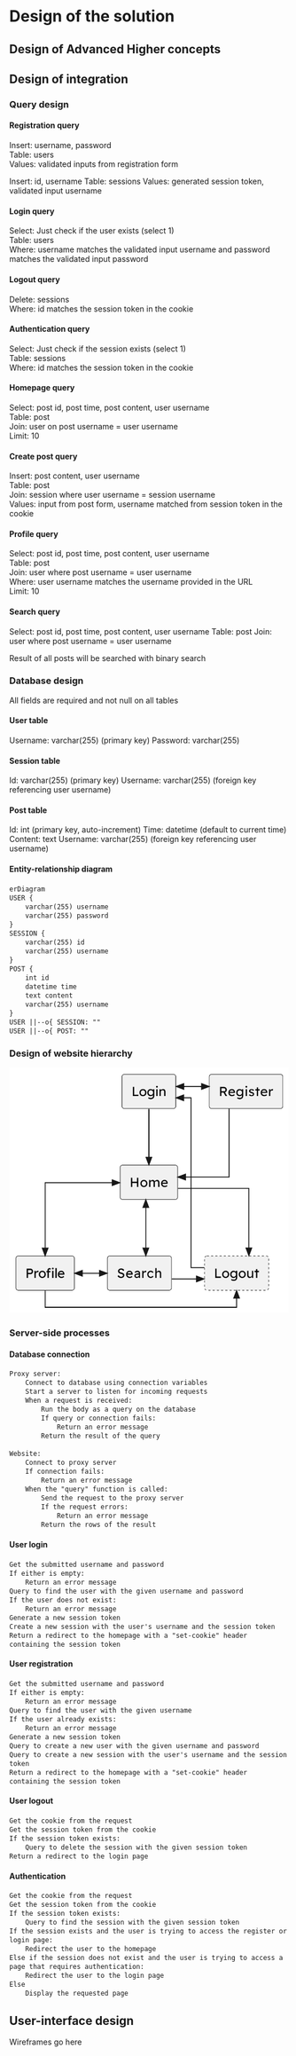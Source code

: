 # Design of the solution

## Design of Advanced Higher concepts

## Design of integration

### Query design

#### Registration query

Insert: username, password  
Table: users  
Values: validated inputs from registration form

Insert: id, username
Table: sessions
Values: generated session token, validated input username

#### Login query

Select: Just check if the user exists (select 1)  
Table: users  
Where: username matches the validated input username and password matches the validated input password

#### Logout query

Delete: sessions  
Where: id matches the session token in the cookie

#### Authentication query

Select: Just check if the session exists (select 1)  
Table: sessions  
Where: id matches the session token in the cookie

#### Homepage query

Select: post id, post time, post content, user username  
Table: post  
Join: user on post username = user username  
Limit: 10

#### Create post query

Insert: post content, user username  
Table: post  
Join: session where user username = session username  
Values: input from post form, username matched from session token in the cookie

#### Profile query

Select: post id, post time, post content, user username  
Table: post  
Join: user where post username = user username  
Where: user username matches the username provided in the URL  
Limit: 10

#### Search query

Select: post id, post time, post content, user username
Table: post
Join: user where post username = user username

Result of all posts will be searched with binary search

### Database design

All fields are required and not null on all tables

#### User table

Username: varchar(255) (primary key)
Password: varchar(255)

#### Session table

Id: varchar(255) (primary key)
Username: varchar(255) (foreign key referencing user username)

#### Post table

Id: int (primary key, auto-increment)
Time: datetime (default to current time)
Content: text
Username: varchar(255) (foreign key referencing user username)

#### Entity-relationship diagram

```mermaid
erDiagram
USER {
	varchar(255) username
	varchar(255) password
}
SESSION {
	varchar(255) id
	varchar(255) username
}
POST {
	int id
	datetime time
	text content
	varchar(255) username
}
USER ||--o{ SESSION: ""
USER ||--o{ POST: ""
```

### Design of website hierarchy

![Website hierarchy](hierarchy.png)

### Server-side processes

#### Database connection

```
Proxy server:
	Connect to database using connection variables
	Start a server to listen for incoming requests
	When a request is received:
		Run the body as a query on the database
		If query or connection fails:
			Return an error message
		Return the result of the query

Website:
	Connect to proxy server
	If connection fails:
		Return an error message
	When the "query" function is called:
		Send the request to the proxy server
		If the request errors:
			Return an error message
		Return the rows of the result
```

#### User login

```
Get the submitted username and password
If either is empty:
	Return an error message
Query to find the user with the given username and password
If the user does not exist:
	Return an error message
Generate a new session token
Create a new session with the user's username and the session token
Return a redirect to the homepage with a "set-cookie" header containing the session token
```

#### User registration

```
Get the submitted username and password
If either is empty:
	Return an error message
Query to find the user with the given username
If the user already exists:
	Return an error message
Generate a new session token
Query to create a new user with the given username and password
Query to create a new session with the user's username and the session token
Return a redirect to the homepage with a "set-cookie" header containing the session token
```

#### User logout

```
Get the cookie from the request
Get the session token from the cookie
If the session token exists:
	Query to delete the session with the given session token
Return a redirect to the login page
```

#### Authentication

```
Get the cookie from the request
Get the session token from the cookie
If the session token exists:
	Query to find the session with the given session token
If the session exists and the user is trying to access the register or login page:
	Redirect the user to the homepage
Else if the session does not exist and the user is trying to access a page that requires authentication:
	Redirect the user to the login page
Else
	Display the requested page
```

## User-interface design

Wireframes go here

